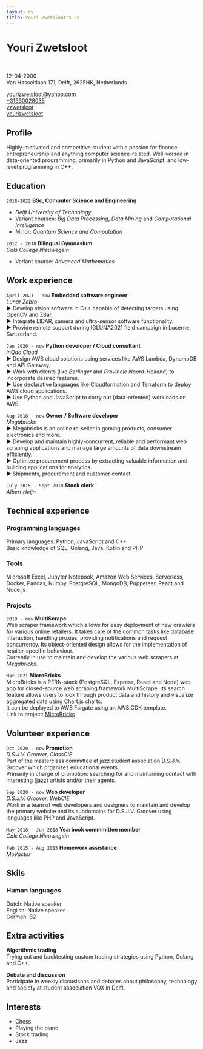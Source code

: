 ```yaml
---
layout: cv
title: Youri Zwetsloot's CV
---
```


# Youri Zwetsloot

<!-- <br> -->

<br>

<p><span><i class="far fa-calendar-alt"></i> 12-04-2000<br></span><span><i class="fas fa-map-marker"></i> Van Hasseltlaan 171, Delft, 2625HK, Netherlands<br></span></p>
<!-- <span><i class="fas fa-envelope"></i><a href="mailto:yourizwetsloot@yahoo.com"> yourizwetsloot@yahoo.com</a></span><br><span><i class="fas fa-phone"></i><a href="tel:0630028035"> +31630028035 </a></span></p> -->

<div id="webaddress">
  <a href="mailto:yourizwetsloot@yahoo.com"><i class="fas fa-envelope"></i> yourizwetsloot@yahoo.com</a><br>
  <a href="tel:0630028035"><i class="fas fa-phone"></i> +31630028035 </a><br>
  <a href="https://github.com/yzwetsloot"><i class="fab fa-github"></i> yzwetsloot</a><br>
  <a href="https://linkedin.com/in/youri-zwetsloot-992b72176/"><i class="fab fa-linkedin-in"></i> yourizwetsloot</a>
</div>

## Profile

Highly-motivated and competitive student with a passion for finance, entrepreneurship and anything computer science-related. Well-versed in data-oriented programming, primarily in Python and JavaScript, and low-level programming in C++.

## Education

`2018-2022`
**BSc, Computer Science and Engineering**

- _Delft University of Technology_
- Variant courses: <em class="emph">Big Data Processing</em>, <em class="emph">Data Mining</em> and <em class="emph">Computational Intelligence</em>
- Minor: <em class="emph">Quantum Science and Computation</em>

`2012 - 2018`
**Bilingual Gymnasium**<br>
_Cals College Nieuwegein_<br>

- Variant course: <em class="emph">Advanced Mathematics</em>

## Work experience

`April 2021 - now`
**Embedded software engineer**<br>
_Lunar Zebro_<br>
&#9658; Develop vision software in C++ capable of detecting targets using OpenCV and ZBar.<br>
&#9658; Integrate LIDAR, camera and ultra-sensor software functionality.<br>
&#9658; Provide remote support during IGLUNA2021 field campaign in Lucerne, Switzerland.<br>

`Jan 2020 - now`
**Python developer / Cloud consultant**<br>
_inQdo Cloud_<br>
&#9658; Design AWS cloud solutions using services like AWS Lambda, DynamoDB and API Gateway.<br>
&#9658; Work with clients (like <em class="emph">Berlinger</em> and <em class="emph">Provincie Noord-Holland</em>) to incorporate desired features.<br>
&#9658; Use declarative languages like Cloudformation and Terraform to deploy AWS cloud applications.<br>
&#9658; Use Python and JavaScript to carry out (data-oriented) workloads on AWS.<br>

`Aug 2018 - now`
**Owner / Software developer**<br>
_Megabricks_<br>
&#9658; Megabricks is an online re-seller in gaming products, consumer electronics and more.<br>
&#9658; Develop and maintain highly-concurrent, reliable and performant web scraping applications and manage large amounts of data downstream efficiently.<br>
&#9658; Optimize procurement process by extracting valuable information and building applications for analytics.<br>
&#9658; Shipments, procurement and customer contact.

`July 2015 - Sept 2018`
**Stock clerk**<br>
_Albert Heijn_

## Technical experience

### Programming languages

<p class="reduced-margin">Primary languages: Python, JavaScript and C++<br>
Basic knowledge of SQL, Golang, Java, Kotlin and PHP</p>

### Tools

<p class="reduced-margin">Microsoft Excel, Jupyter Notebook, Amazon Web Services, Serverless, Docker, Pandas, Numpy, PostgreSQL, MongoDB, Puppeteer, React and Node.js</p>

### Projects

`2019 - now`
**MultiScrape**<br>
Web scraper framework which allows for easy deployment of new crawlers for various online retailers. It takes care of the common tasks like database interaction, handling proxies, providing notifications and request concurrency. Its object-oriented design allows for the implementation of retailer-specific behaviour.<br>
Currently in use to maintain and develop the various web scrapers at <em class="emph">Megabricks</em>.

`Mar 2021`
**MicroBricks**<br>
MicroBricks is a PERN-stack (PostgreSQL, Express, React and Node) web app for closed-source web scraping framework MultiScrape.
Its search feature allows users to look through product data and history and visualize aggregated data using Chart.js charts.<br>
It can be deployed to AWS Fargate using an AWS CDK template.<br>
Link to project: <a href="https://github.com/yzwetsloot/microbricks"><i class="fab fa-github"></i> MicroBricks</a><br>

<!-- `May 2020 - Jul 2020`
**Extending support for cryptocurrencies in a blockchain-based decentralized exchange**<br>
Extend support for cryptocurrencies like Iota, Monero and Ethereum in a student team for the decentralized exchange part of the TU Delft-backed <em class="emph">Tribler</em> project.<br>
Link to project: <a href="https://github.com/Tribler/anydex-core/pull/44"><i class="fab fa-github"></i> anydex-core</a><br> -->

## Volunteer experience

`Oct 2020 - now`
**Promotion**<br>
_D.S.J.V. Groover, ClassCIE_<br>
Part of the masterclass committee at jazz student association D.S.J.V. Groover which organizes educational events.<br>
Primarily in charge of promotion: searching for and maintaining contact with interesting (jazz) artists and/or their agents.<br>

`Sep 2020 - now`
**Web developer**<br>
_D.S.J.V. Groover, WebCIE_<br>
Work in a team of web developers and designers to maintain and develop the primary website and its subdomains for D.S.J.V. Groover using languages like PHP and JavaScript.

`May 2018 - Jun 2018`
**Yearbook commmittee member**<br>
_Cals College Nieuwegein_<br>

`Feb 2015 - Aug 2015`
**Homework assistance**<br>
_MoVactor_<br>

## Skils

### Human languages

Dutch: Native speaker<br>
English: Native speaker<br>
German: B2<br>

## Extra activities

**Algorithmic trading**<br>
Trying out and backtesting custom trading strategies using Python, Golang and C++.<br>

**Debate and discussion**<br>
Participate in weekly discusisons and debates about philosophy, technology and society at student association VOX in Delft.

## Interests

<ul class="interests">
  <li>Chess</li>
  <li>Playing the piano</li>
  <li>Stock trading</li>
  <li>Jazz</li>
</ul>

```

```

